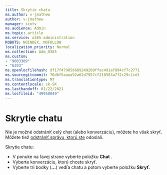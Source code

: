```yaml
---
title: Skrytie chatu
ms.author: v-jmathew
author: v-jmathew
manager: scotv
ms.audience: Admin
ms.topic: article
ms.service: o365-administration
ROBOTS: NOINDEX, NOFOLLOW
localization_priority: Normal
ms.collection: Adm_O365
ms.custom:
- "9003309"
- "6203"
ms.openlocfilehash: df17f479856689249209ffac491af894cf7c2771
ms.sourcegitcommit: 76dbf5aaea92a62d7957cf210583a7f2c29c1ce5
ms.translationtype: MT
ms.contentlocale: sk-SK
ms.lasthandoff: 01/22/2021
ms.locfileid: "49950049"
---
```

# <a name="hide-a-chat"></a>Skrytie chatu

Nie je možné odstrániť celý chat (alebo konverzáciu), môžete ho však skryť. Môžete tiež [odstrániť správu, ktorú ste](https://support.office.com/client/delete-a-message-you-have-sent-67bd76a5-04e7-46ea-9ef0-5800865cb8f3) odoslali.

Skrytie chatu:

- V ponuke na ľavej strane vyberte položku **Chat** .
- Vyberte konverzáciu, ktorú chcete skryť.
- Vyberte tri bodky (**...**) vedľa chatu a potom vyberte položku **Skryť**.
